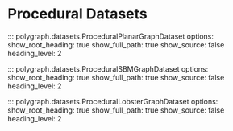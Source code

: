 # Procedural Datasets

::: polygraph.datasets.ProceduralPlanarGraphDataset
    options:
        show_root_heading: true
        show_full_path: true
        show_source: false
        heading_level: 2

::: polygraph.datasets.ProceduralSBMGraphDataset
    options:
        show_root_heading: true
        show_full_path: true
        show_source: false
        heading_level: 2

::: polygraph.datasets.ProceduralLobsterGraphDataset
    options:
        show_root_heading: true
        show_full_path: true
        show_source: false
        heading_level: 2
